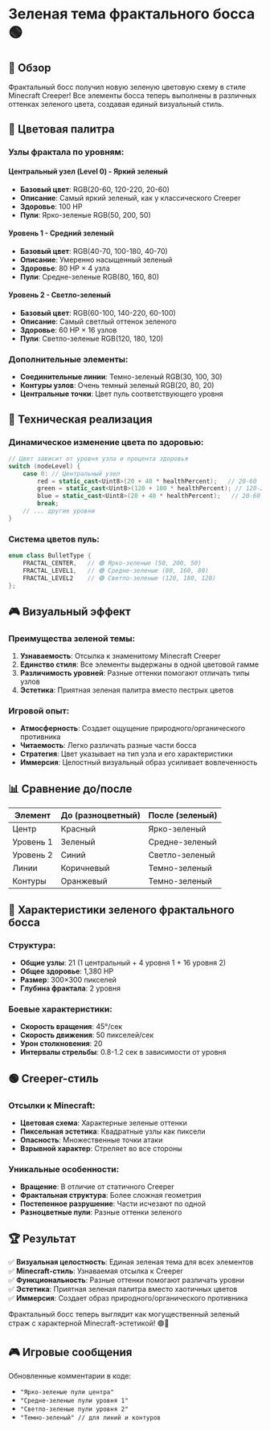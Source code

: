 # Зеленая тема фрактального босса 🟢

## 🎯 Обзор

Фрактальный босс получил новую зеленую цветовую схему в стиле Minecraft Creeper! Все элементы босса теперь выполнены в различных оттенках зеленого цвета, создавая единый визуальный стиль.

## 🎨 Цветовая палитра

### Узлы фрактала по уровням:

#### **Центральный узел (Level 0) - Яркий зеленый** 
- **Базовый цвет**: RGB(20-60, 120-220, 20-60)
- **Описание**: Самый яркий зеленый, как у классического Creeper
- **Здоровье**: 100 HP
- **Пули**: Ярко-зеленые RGB(50, 200, 50)

#### **Уровень 1 - Средний зеленый**
- **Базовый цвет**: RGB(40-70, 100-180, 40-70) 
- **Описание**: Умеренно насыщенный зеленый
- **Здоровье**: 80 HP × 4 узла
- **Пули**: Средне-зеленые RGB(80, 160, 80)

#### **Уровень 2 - Светло-зеленый**
- **Базовый цвет**: RGB(60-100, 140-220, 60-100)
- **Описание**: Самый светлый оттенок зеленого
- **Здоровье**: 60 HP × 16 узлов
- **Пули**: Светло-зеленые RGB(120, 180, 120)

### Дополнительные элементы:

- **Соединительные линии**: Темно-зеленый RGB(30, 100, 30)
- **Контуры узлов**: Очень темный зеленый RGB(20, 80, 20)
- **Центральные точки**: Цвет пуль соответствующего уровня

## 🔧 Техническая реализация

### Динамическое изменение цвета по здоровью:
```cpp
// Цвет зависит от уровня узла и процента здоровья
switch (nodeLevel) {
    case 0: // Центральный узел
        red = static_cast<Uint8>(20 + 40 * healthPercent);   // 20-60
        green = static_cast<Uint8>(120 + 100 * healthPercent); // 120-220  
        blue = static_cast<Uint8>(20 + 40 * healthPercent);   // 20-60
        break;
    // ... другие уровни
}
```

### Система цветов пуль:
```cpp
enum class BulletType {
    FRACTAL_CENTER,   // 🟢 Ярко-зеленые (50, 200, 50)
    FRACTAL_LEVEL1,   // 🟢 Средне-зеленые (80, 160, 80)  
    FRACTAL_LEVEL2    // 🟢 Светло-зеленые (120, 180, 120)
};
```

## 🎮 Визуальный эффект

### Преимущества зеленой темы:
1. **Узнаваемость**: Отсылка к знаменитому Minecraft Creeper
2. **Единство стиля**: Все элементы выдержаны в одной цветовой гамме
3. **Различимость уровней**: Разные оттенки помогают отличать типы узлов
4. **Эстетика**: Приятная зеленая палитра вместо пестрых цветов

### Игровой опыт:
- **Атмосферность**: Создает ощущение природного/органического противника
- **Читаемость**: Легко различать разные части босса
- **Стратегия**: Цвет указывает на тип узла и его характеристики
- **Иммерсия**: Целостный визуальный образ усиливает вовлеченность

## 📊 Сравнение до/после

| Элемент | До (разноцветный) | После (зеленый) |
|---------|-------------------|-----------------|
| Центр | Красный | Ярко-зеленый |
| Уровень 1 | Зеленый | Средне-зеленый |
| Уровень 2 | Синий | Светло-зеленый |
| Линии | Коричневый | Темно-зеленый |
| Контуры | Оранжевый | Темно-зеленый |

## 🎯 Характеристики зеленого фрактального босса

### Структура:
- **Общие узлы**: 21 (1 центральный + 4 уровня 1 + 16 уровня 2)
- **Общее здоровье**: 1,380 HP
- **Размер**: 300×300 пикселей
- **Глубина фрактала**: 2 уровня

### Боевые характеристики:
- **Скорость вращения**: 45°/сек
- **Скорость движения**: 50 пикселей/сек
- **Урон столкновения**: 20
- **Интервалы стрельбы**: 0.8-1.2 сек в зависимости от уровня

## 🟢 Creeper-стиль

### Отсылки к Minecraft:
- **Цветовая схема**: Характерные зеленые оттенки
- **Пиксельная эстетика**: Квадратные узлы как пиксели
- **Опасность**: Множественные точки атаки
- **Взрывной характер**: Стреляет во все стороны

### Уникальные особенности:
- **Вращение**: В отличие от статичного Creeper
- **Фрактальная структура**: Более сложная геометрия
- **Постепенное разрушение**: Части исчезают по одной
- **Разноцветные пули**: Разные оттенки зеленого

## 🏆 Результат

✅ **Визуальная целостность**: Единая зеленая тема для всех элементов  
✅ **Minecraft-стиль**: Узнаваемая отсылка к Creeper  
✅ **Функциональность**: Разные оттенки помогают различать уровни  
✅ **Эстетика**: Приятная зеленая палитра вместо хаотичных цветов  
✅ **Иммерсия**: Создает образ природного/органического противника  

Фрактальный босс теперь выглядит как могущественный зеленый страж с характерной Minecraft-эстетикой! 🟢💚

## 🎮 Игровые сообщения

Обновленные комментарии в коде:
- `"Ярко-зеленые пули центра"`
- `"Средне-зеленые пули уровня 1"`  
- `"Светло-зеленые пули уровня 2"`
- `"Темно-зеленый" // для линий и контуров` 